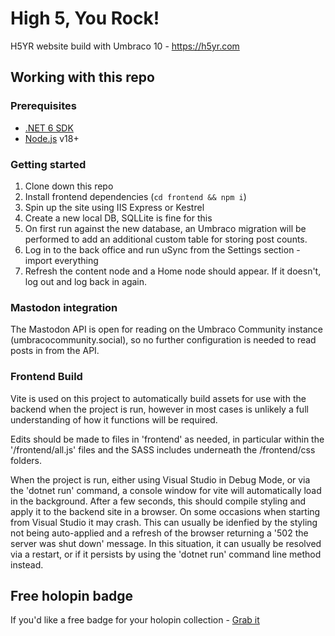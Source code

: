 # High 5, You Rock!
H5YR website build with Umbraco 10 - https://h5yr.com

## Working with this repo

### Prerequisites

- [.NET 6 SDK](https://dotnet.microsoft.com/en-us/download/dotnet/6.0)
- [Node.js](https://nodejs.org/en/) v18+


### Getting started

1. Clone down this repo
2. Install frontend dependencies (`cd frontend && npm i`)
2. Spin up the site using IIS Express or Kestrel
3. Create a new local DB, SQLLite is fine for this
4. On first run against the new database, an Umbraco migration will be performed to add an additional custom table for storing post counts.
5. Log in to the back office and run uSync from the Settings section - import everything
6. Refresh the content node and a Home node should appear. If it doesn't, log out and log back in again.

### Mastodon integration

The Mastodon API is open for reading on the Umbraco Community instance (umbracocommunity.social), so no further configuration is needed to read posts in from the API.

### Frontend Build

Vite is used on this project to automatically build assets for use with the backend when the project is run, however in most cases is unlikely a full understanding of how it functions will be required.

Edits should be made to files in 'frontend' as needed, in particular within the '/frontend/all.js' files and the SASS includes underneath the /frontend/css folders.

When the project is run, either using Visual Studio in Debug Mode, or via the 'dotnet run' command, a console window for vite will automatically load in the background. After a few seconds, this should compile styling and apply it to the backend site in a browser. On some occasions when starting from Visual Studio it may crash. This can usually be idenfied by the styling not being auto-applied and a refresh of the browser returning a '502 the server was shut down' message. In this situation, it can usually be resolved via a restart, or if it persists by using the 'dotnet run' command line method instead.

## Free holopin badge

If you'd like a free badge for your holopin collection - [Grab it](https://holopin.io/collect/clfcrtna163140fjsf31nv3ww)
 
